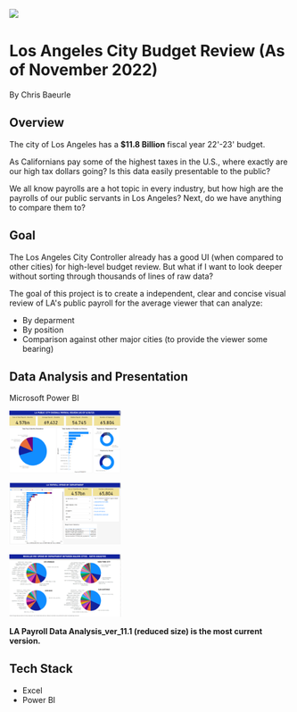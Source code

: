 ![](Images/tax-icon-15129.png)

# Los Angeles City Budget Review (As of November 2022)
By Chris Baeurle

## Overview
The city of Los Angeles has a **$11.8 Billion** fiscal year 22'-23' budget.

As Californians pay some of the highest taxes in the U.S., where exactly are our high tax dollars going? Is this data easily presentable to the public?

We all know payrolls are a hot topic in every industry, but how high are the payrolls of our public servants in Los Angeles? Next, do we have anything to compare them to?

## Goal
The Los Angeles City Controller already has a good UI (when compared to other cities) for high-level budget review. But what if I want to look deeper without sorting through thousands of lines of raw data?

The goal of this project is to create a independent, clear and concise visual review of LA's public payroll for the average viewer that can analyze:
+ By deparment
+ By position
+ Comparison against other major cities (to provide the viewer some bearing)

## Data Analysis and Presentation
Microsoft Power BI <br />

<img src="https://github.com/ChrisBaeurle/LA-City-Budget/blob/main/Images/Screenshot%20_1.png" width="200" /> <br />

<img src="https://github.com/ChrisBaeurle/LA-City-Budget/blob/main/Images/Screenshot_2.png" width="200" /> <br />

<img src="https://github.com/ChrisBaeurle/LA-City-Budget/blob/main/Images/Screenshot_3.png" width="200" /> <br />

**LA Payroll Data Analysis_ver_11.1 (reduced size) is the most current version.**

## Tech Stack
* Excel
* Power BI
